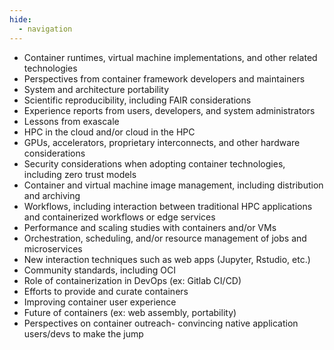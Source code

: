 ```yaml
---
hide:
  - navigation
---
```

* Container runtimes, virtual machine implementations, and other related technologies
* Perspectives from container framework developers and  maintainers
* System and architecture portability
* Scientific reproducibility, including FAIR considerations 
* Experience reports from users, developers, and system administrators
* Lessons from exascale
* HPC in the cloud and/or cloud in the HPC
* GPUs, accelerators, proprietary interconnects, and other hardware considerations
* Security considerations when adopting container technologies, including zero trust models
* Container and virtual machine image management, including distribution and archiving
* Workflows, including interaction between traditional HPC applications and containerized workflows or edge services
* Performance and scaling studies with containers and/or VMs
* Orchestration, scheduling, and/or resource management of jobs and microservices
* New interaction techniques such as web apps (Jupyter, Rstudio, etc.)
* Community standards, including OCI 
* Role of containerization in DevOps (ex: Gitlab CI/CD) 
* Efforts to provide and curate containers
* Improving container user experience
* Future of containers (ex: web assembly, portability) 
* Perspectives on container outreach- convincing native application users/devs to make the jump

